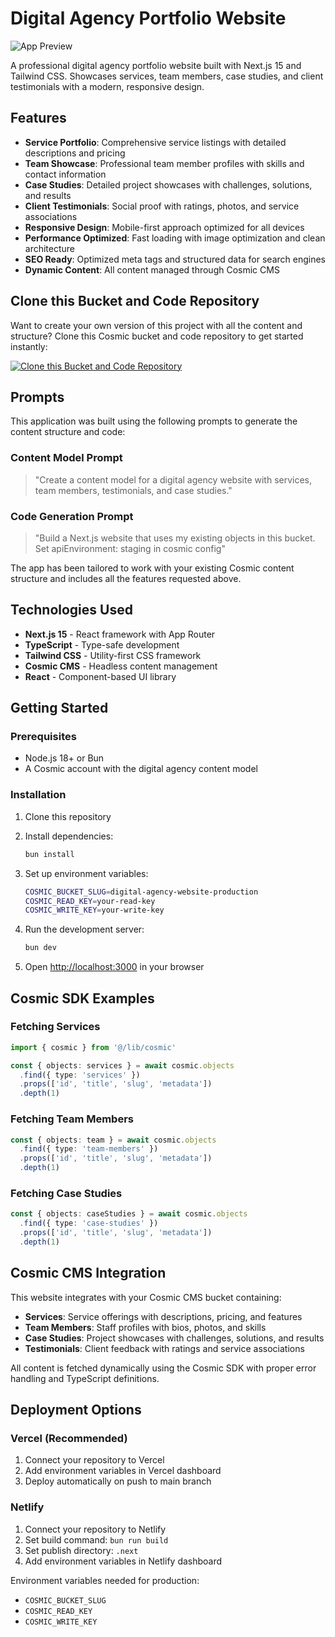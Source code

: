 # Digital Agency Portfolio Website

![App Preview](https://imgix.cosmicjs.com/c8153020-6afc-11f0-a051-23c10f41277a-photo-1467232004584-a241de8bcf5d-1753629435599.jpg?w=1200&h=300&fit=crop&auto=format,compress)

A professional digital agency portfolio website built with Next.js 15 and Tailwind CSS. Showcases services, team members, case studies, and client testimonials with a modern, responsive design.

## Features

- **Service Portfolio**: Comprehensive service listings with detailed descriptions and pricing
- **Team Showcase**: Professional team member profiles with skills and contact information
- **Case Studies**: Detailed project showcases with challenges, solutions, and results
- **Client Testimonials**: Social proof with ratings, photos, and service associations
- **Responsive Design**: Mobile-first approach optimized for all devices
- **Performance Optimized**: Fast loading with image optimization and clean architecture
- **SEO Ready**: Optimized meta tags and structured data for search engines
- **Dynamic Content**: All content managed through Cosmic CMS

## Clone this Bucket and Code Repository

Want to create your own version of this project with all the content and structure? Clone this Cosmic bucket and code repository to get started instantly:

[![Clone this Bucket and Code Repository](https://img.shields.io/badge/Clone%20this%20Bucket-29abe2?style=for-the-badge&logo=cosmic&logoColor=white)](http://localhost:3040/projects/new?clone_bucket=6886421be62f297e7fb604db&clone_repository=68864526e62f297e7fb60504)

## Prompts

This application was built using the following prompts to generate the content structure and code:

### Content Model Prompt

> "Create a content model for a digital agency website with services, team members, testimonials, and case studies."

### Code Generation Prompt

> "Build a Next.js website that uses my existing objects in this bucket. Set apiEnvironment: staging in cosmic config"

The app has been tailored to work with your existing Cosmic content structure and includes all the features requested above.

## Technologies Used

- **Next.js 15** - React framework with App Router
- **TypeScript** - Type-safe development
- **Tailwind CSS** - Utility-first CSS framework
- **Cosmic CMS** - Headless content management
- **React** - Component-based UI library

## Getting Started

### Prerequisites

- Node.js 18+ or Bun
- A Cosmic account with the digital agency content model

### Installation

1. Clone this repository
2. Install dependencies:
   ```bash
   bun install
   ```

3. Set up environment variables:
   ```bash
   COSMIC_BUCKET_SLUG=digital-agency-website-production
   COSMIC_READ_KEY=your-read-key
   COSMIC_WRITE_KEY=your-write-key
   ```

4. Run the development server:
   ```bash
   bun dev
   ```

5. Open [http://localhost:3000](http://localhost:3000) in your browser

## Cosmic SDK Examples

### Fetching Services
```typescript
import { cosmic } from '@/lib/cosmic'

const { objects: services } = await cosmic.objects
  .find({ type: 'services' })
  .props(['id', 'title', 'slug', 'metadata'])
  .depth(1)
```

### Fetching Team Members
```typescript
const { objects: team } = await cosmic.objects
  .find({ type: 'team-members' })
  .props(['id', 'title', 'slug', 'metadata'])
  .depth(1)
```

### Fetching Case Studies
```typescript
const { objects: caseStudies } = await cosmic.objects
  .find({ type: 'case-studies' })
  .props(['id', 'title', 'slug', 'metadata'])
  .depth(1)
```

## Cosmic CMS Integration

This website integrates with your Cosmic CMS bucket containing:

- **Services**: Service offerings with descriptions, pricing, and features
- **Team Members**: Staff profiles with bios, photos, and skills
- **Case Studies**: Project showcases with challenges, solutions, and results
- **Testimonials**: Client feedback with ratings and service associations

All content is fetched dynamically using the Cosmic SDK with proper error handling and TypeScript definitions.

## Deployment Options

### Vercel (Recommended)
1. Connect your repository to Vercel
2. Add environment variables in Vercel dashboard
3. Deploy automatically on push to main branch

### Netlify
1. Connect your repository to Netlify
2. Set build command: `bun run build`
3. Set publish directory: `.next`
4. Add environment variables in Netlify dashboard

Environment variables needed for production:
- `COSMIC_BUCKET_SLUG`
- `COSMIC_READ_KEY`
- `COSMIC_WRITE_KEY`
<!-- README_END -->